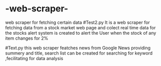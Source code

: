 # -web-scraper-
web scraper for fetching certain data
#Test2.py 
It is a web scraper for fetching data from a stock market web page and colect real time data for the stocks 
alert system is created to alert the User when the stock of any item changes for 2%

#Text.py
this web scraper featches news from Google News providing summery and title, search list can be created for searching 
for keyword ,fecilitating for data analysis
